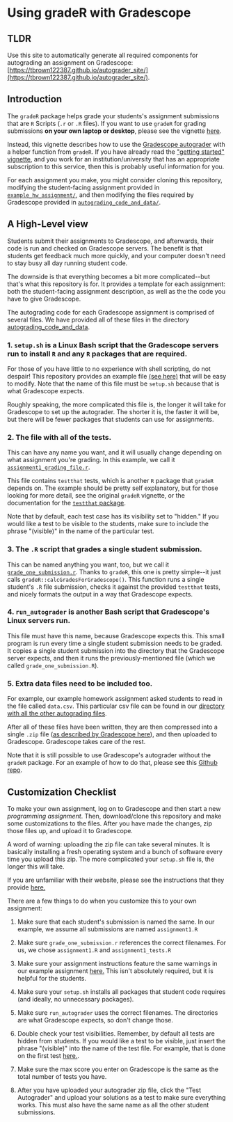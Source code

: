 # Using gradeR with Gradescope


## TLDR

Use this site to automatically generate all required components for autograding an assignment on Gradescope: [https://tbrown122387.github.io/autograder_site/](https://tbrown122387.github.io/autograder_site/).

## Introduction 

The `gradeR` package helps grade your students's assignment submissions that are `R` Scripts (`.r` or `.R` files). If you want to use `gradeR` for grading submissions **on your own laptop or desktop**, please see the vignette [here](https://cran.r-project.org/web/packages/gradeR/vignettes/gradeR.html). 

Instead, this vignette describes how to use the [Gradescope autograder](https://gradescope-autograders.readthedocs.io/en/latest/) with a helper function from `gradeR`. If you have already read the ["getting started" vignette](https://cran.r-project.org/web/packages/gradeR/vignettes/gradeR.html), and you work for an institution/university that has an appropriate subscription to this service, then this is probably useful information for you. 

For each assignment you make, you might consider cloning this repository, modifying the student-facing assignment provided in [`example_hw_assignment/`](https://github.com/tbrown122387/Using-gradeR-for-the-Gradescope-Autograder/tree/master/example_hw_assignment), and then modifying the files required by Gradescope provided in [`autograding_code_and_data/`](https://github.com/tbrown122387/Using-gradeR-for-the-Gradescope-Autograder/tree/master/autograding_code_and_data).

## A High-Level view

Students submit their assignments to Gradescope, and afterwards, their code is run and checked on Gradescope servers. The benefit is that students get feedback much more quickly, and your computer doesn't need to stay busy all day running student code. 

The downside is that everything becomes a bit more complicated--but that's what this repository is for. It provides a template for each assignment: both the student-facing assignment description, as well as the the code you have to give Gradescope. 

The autograding code for each Gradescope assignment is comprised of several files. We have provided all of these files in the directory [autograding_code_and_data](https://github.com/tbrown122387/Using-gradeR-for-the-Gradescope-Autograder/tree/master/autograding_code_and_data).

### 1. `setup.sh` is a Linux Bash script that the Gradescope servers run to install `R` and any `R` packages that are required.

For those of you have little to no experience with shell scripting, do not despair! This repository provides an example file [(see here)](https://github.com/tbrown122387/Using-gradeR-for-the-Gradescope-Autograder/blob/master/autograding_code_and_data/setup.sh) that will be easy to modify. Note that the name of this file must be `setup.sh` because that is what Gradescope expects. 

Roughly speaking, the more complicated this file is, the longer it will take for Gradescope to set up the autograder. The shorter it is, the faster it will be, but there will be fewer packages that students can use for assignments.

### 2. The file with all of the tests. 

This can have any name you want, and it will usually change depending on what assignment you're grading. In this example, we call it [`assignment1_grading_file.r`](https://github.com/tbrown122387/Using-gradeR-for-the-Gradescope-Autograder/blob/master/autograding_code_and_data/assignment1_tests.r). 

This file contains `testthat` tests, which is another `R` package that `gradeR` depends on. The example should be pretty self explanatory, but for those looking for more detail, see the original `gradeR` vignette, or the documentation for the [`testthat` package](https://testthat.r-lib.org/). 

Note that by default, each test case has its visibility set to "hidden." If you would like a test to be visible to the students, make sure to include the phrase "(visible)" in the name of the particular test. 

### 3. The `.R` script that grades a single student submission. 

This can be named anything you want, too, but we call it [`grade_one_submission.r`](https://github.com/tbrown122387/Using-gradeR-for-the-Gradescope-Autograder/blob/master/autograding_code_and_data/grade_one_submission.r). Thanks to `gradeR`, this one is pretty simple--it just calls `gradeR::calcGradesForGradescope()`. This function runs a single student's `.R` file submission, checks it against the provided `testthat` tests, and nicely formats the output in a way that Gradescope expects. 

### 4. `run_autograder` is another Bash script that Gradescope's Linux servers run. 

This file must have this name, because Gradescope expects this. This small program is run every time a single student submission needs to be graded. It copies a single student submission into the directory that the Gradescope server expects, and then it runs the previously-mentioned file (which we called `grade_one_submission.R`). 

### 5. Extra data files need to be included too. 

For example, our example homework assignment asked students to read in the file called `data.csv`. This particular csv file can be found in our [directory with all the other autograding files](https://github.com/tbrown122387/Using-gradeR-for-the-Gradescope-Autograder/tree/master/autograding_code_and_data).

After all of these files have been written, they are then compressed into a single `.zip` file ([as described by Gradescope here](https://gradescope-autograders.readthedocs.io/en/latest/specs/)), and then uploaded to Gradescope. Gradescope takes care of the rest. 

Note that it is still possible to use Gradescope's autograder without the `gradeR` package. For an example of how to do that, please see this [Github repo](https://github.com/guerzh/r_autograde_gradescope).

## Customization Checklist

To make your own assignment, log on to Gradescope and then start a new *programming assignment*. Then, download/clone this repository and make some customizations to the files. After you have made the changes, zip those files up, and upload it to Gradescope. 

A word of warning: uploading the zip file can take several minutes. It is basically installing a fresh operating system and a bunch of software every time you upload this zip. The more complicated your `setup.sh` file is, the longer this will take.

If you are unfamiliar with their website, please see the instructions that they provide [here.](https://gradescope-autograders.readthedocs.io/en/latest/getting_started/)

There are a few things to do when you customize this to your own assignment:

1. Make sure that each student's submission is named the same. In our example, we assume all submissions are named `assignment1.R`

2. Make sure `grade_one_submission.r` references the correct filenames. For us, we chose `assignment1.R` and `assignment1_tests.R`

3. Make sure your assignment instructions feature the same warnings in our example assignment [here.](https://github.com/tbrown122387/Using-gradeR-for-the-Gradescope-Autograder/blob/master/example_hw_assignment/fake_hw1.pdf) This isn't absolutely required, but it is helpful for the students. 

4. Make sure your `setup.sh` installs all packages that student code requires (and ideally, no unnecessary packages).  

5. Make sure `run_autograder` uses the correct filenames. The directories are what Gradescope expects, so don't change those.

6. Double check your test visibilities. Remember, by default all tests are hidden from students. If you would like a test to be visible, just insert the phrase "(visible)" into the name of the test file. For example, that is done on the first test [here.](https://github.com/tbrown122387/Using-gradeR-for-the-Gradescope-Autograder/blob/master/autograding_code_and_data/assignment1_tests.r).

7. Make sure the max score you enter on Gradescope is the same as the total number of tests you have. 

8. After you have uploaded your autograder zip file, click the "Test Autograder" and upload your solutions as a test to make sure everything works. This must also have the same name as all the other student submissions.
